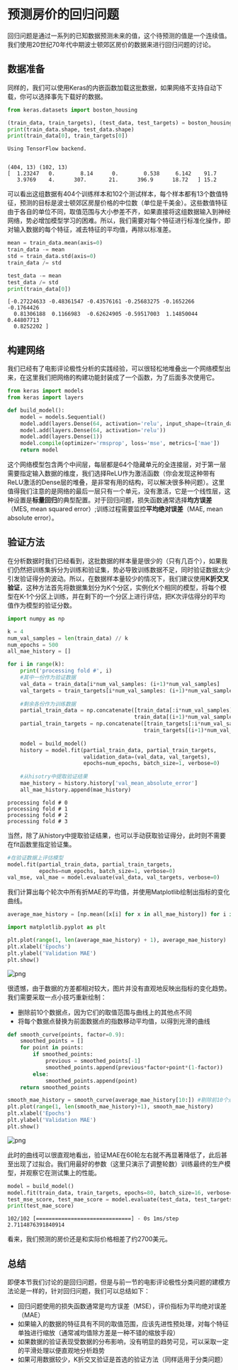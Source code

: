 
# 预测房价的回归问题

回归问题是通过一系列的已知数据预测未来的值，这个待预测的值是一个连续值。我们使用20世纪70年代中期波士顿郊区房价的数据来进行回归问题的讨论。

## 数据准备

同样的，我们可以使用Keras的内嵌函数加载这批数据，如果网络不支持自动下载，你可以选择事先下载好的数据。


```python
from keras.datasets import boston_housing

(train_data, train_targets), (test_data, test_targets) = boston_housing.load_data(path='/Users/rouseway/MachineLearning/keras/datasets/boston_housing.npz')
print(train_data.shape, test_data.shape)
print(train_data[0], train_targets[0])
```

    Using TensorFlow backend.


    (404, 13) (102, 13)
    [  1.23247   0.        8.14      0.        0.538     6.142    91.7
       3.9769    4.      307.       21.      396.9      18.72   ] 15.2


可以看出这组数据有404个训练样本和102个测试样本，每个样本都有13个数值特征，预测的目标是波士顿郊区房屋价格的中位数（单位是千美金）。这些数值特征由于各自的单位不同，取值范围与大小参差不齐，如果直接将这组数据输入到神经网络，势必增加模型学习的困难。所以，我们需要对每个特征进行标准化操作，即对输入数据的每个特征，减去特征的平均值，再除以标准差。


```python
mean = train_data.mean(axis=0)
train_data -= mean
std = train_data.std(axis=0)
train_data /= std

test_data -= mean
test_data /= std
print(train_data[0])
```

    [-0.27224633 -0.48361547 -0.43576161 -0.25683275 -0.1652266  -0.1764426
      0.81306188  0.1166983  -0.62624905 -0.59517003  1.14850044  0.44807713
      0.8252202 ]


## 构建网络

我们已经有了电影评论极性分析的实践经验，可以很轻松地堆叠出一个网络模型出来，在这里我们把网络的构建功能封装成了一个函数，为了后面多次使用它。


```python
from keras import models
from keras import layers

def build_model():
    model = models.Sequential()
    model.add(layers.Dense(64, activation='relu', input_shape=(train_data.shape[1],)))
    model.add(layers.Dense(64, activation='relu'))
    model.add(layers.Dense(1))
    model.compile(optimizer='rmsprop', loss='mse', metrics=['mae'])
    return model
```

这个网络模型包含两个中间层，每层都是64个隐藏单元的全连接层，对于第一层需要指定输入数据的维度，我们选择ReLU作为激活函数（你会发现这种带有ReLU激活的Dense层的堆叠，是非常有用的结构，可以解决很多种问题）。这里值得我们注意的是网络的最后一层只有一个单元，没有激活，它是一个线性层，这种设置是**标量回归**的典型配置。对于回归问题，损失函数通常选择**均方误差**（MES, mean squared error）;训练过程需要监控**平均绝对误差**（MAE, mean absolute error）。

## 验证方法

在分析数据时我们已经看到，这批数据的样本量是很少的（只有几百个），如果我们仍然把训练集拆分为训练和验证集，势必导致训练数据不足，同时验证数据太少引发验证得分的波动。所以，在数据样本量较少的情况下，我们建议使用**K折交叉验证**，这种方法首先将数据集划分为K个分区，实例化K个相同的模型，将每个模型在K-1个分区上训练，并在剩下的一个分区上进行评估，把K次评估得分的平均值作为模型的验证分数。


```python
import numpy as np

k = 4
num_val_samples = len(train_data) // k
num_epochs = 500
all_mae_history = []

for i in range(k):
    print('processing fold #', i)
    #其中一份作为验证数据
    val_data = train_data[i*num_val_samples: (i+1)*num_val_samples]
    val_targets = train_targets[i*num_val_samples: (i+1)*num_val_samples]
    
    #剩余各份作为训练数据
    partial_train_data = np.concatenate([train_data[:i*num_val_samples], 
                                        train_data[(i+1)*num_val_samples:]], axis=0)
    partial_train_targets = np.concatenate([train_targets[:i*num_val_samples], 
                                           train_targets[(i+1)*num_val_samples:]], axis=0)
    
    model = build_model()
    history = model.fit(partial_train_data, partial_train_targets, 
                        validation_data=(val_data, val_targets),
                        epochs=num_epochs, batch_size=1, verbose=0)
    
    #从hisotry中提取验证结果
    mae_history = history.history['val_mean_absolute_error']
    all_mae_history.append(mae_history)
```

    processing fold # 0
    processing fold # 1
    processing fold # 2
    processing fold # 3


当然，除了从history中提取验证结果，也可以手动获取验证得分，此时则不需要在fit函数里指定验证集。


```python
#在验证数据上评估模型
model.fit(partial_train_data, partial_train_targets, 
          epochs=num_epochs, batch_size=1, verbose=0)
val_mse, val_mae = model.evaluate(val_data, val_targets, verbose=0) 
```

我们计算出每个轮次中所有折MAE的平均值，并使用Matplotlib绘制出指标的变化曲线。


```python
average_mae_history = [np.mean([x[i] for x in all_mae_history]) for i in range(num_epochs)]

import matplotlib.pyplot as plt

plt.plot(range(1, len(average_mae_history) + 1), average_mae_history)
plt.xlabel('Epochs')
plt.ylabel('Validation MAE')
plt.show()
```


![png](output_17_0.png)


很遗憾，由于数据的方差都相对较大，图片并没有直观地反映出指标的变化趋势。我们需要采取一点小技巧重新绘制：
* 删除前10个数据点，因为它们的取值范围与曲线上的其他点不同
* 将每个数据点替换为前面数据点的指数移动平均值，以得到光滑的曲线


```python
def smooth_curve(points, factor=0.9):
    smoothed_points = []
    for point in points:
        if smoothed_points:
            previous = smoothed_points[-1]
            smoothed_points.append(previous*factor+point*(1-factor))
        else:
            smoothed_points.append(point)
    return smoothed_points

smooth_mae_history = smooth_curve(average_mae_history[10:]) #剔除前10个点
plt.plot(range(1, len(smooth_mae_history)+1), smooth_mae_history)
plt.xlabel('Epochs')
plt.ylabel('Validation MAE')
plt.show()
```


![png](output_19_0.png)


此时的曲线可以很直观地看出，验证MAE在60轮左右就不再显著降低了，此后甚至出现了过拟合。我们用最好的参数（这里只演示了调整轮数）训练最终的生产模型，并观察它在测试集上的性能。


```python
model = build_model()
model.fit(train_data, train_targets, epochs=80, batch_size=16, verbose=0)
test_mse_score, test_mae_score = model.evaluate(test_data, test_targets)
print(test_mae_score)
```

    102/102 [==============================] - 0s 1ms/step
    2.7114876391840914


看来，我们预测的房价还是和实际价格相差了约2700美元。

## 总结

即便本节我们讨论的是回归问题，但是与前一节的电影评论极性分类问题的建模方法论是一样的，针对回归问题，我们可以总结如下：
* 回归问题使用的损失函数通常是均方误差（MSE），评价指标为平均绝对误差（MAE）
* 如果输入的数据的特征具有不同的取值范围，应该先进性预处理，对每个特征单独进行缩放（通常减均值除方差是一种不错的缩放手段）
* 如果数据的验证表现受数据的分布影响，没有明显的趋势可见，可以采取一定的平滑处理以便直观地分析趋势
* 如果可用数据较少，K折交叉验证是首选的验证方法（同样适用于分类问题）
